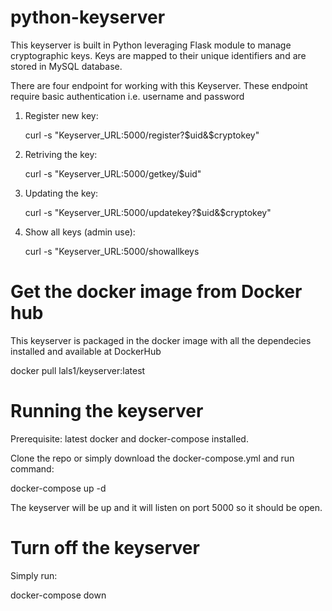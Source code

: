 # python-keyserver

This keyserver is built in Python leveraging Flask module to manage cryptographic keys. Keys are mapped to their unique identifiers and are stored in MySQL database.

There are four endpoint for working with this Keyserver. These endpoint require basic authentication i.e. username and password

1. Register new key:

   curl -s "Keyserver_URL:5000/register?$uid&$cryptokey"
   
2. Retriving the key:

   curl -s "Keyserver_URL:5000/getkey/$uid"
   
3. Updating the key:
  
    curl -s "Keyserver_URL:5000/updatekey?$uid&$cryptokey"
    
4. Show all keys (admin use):

    curl -s "Keyserver_URL:5000/showallkeys
    
    
# Get the docker image from Docker hub

This keyserver is packaged in the docker image with all the dependecies installed and available at DockerHub

docker pull lals1/keyserver:latest
  
# Running the keyserver

Prerequisite: latest docker and docker-compose installed.

Clone the repo or simply download the docker-compose.yml and run command:

 docker-compose up -d
 
The keyserver will be up and it will listen on port 5000 so it should be open.
    
# Turn off the keyserver

Simply run:

docker-compose down
